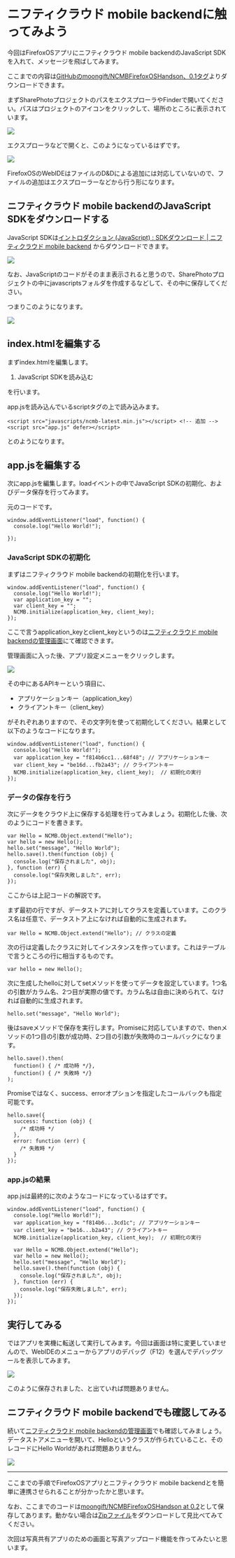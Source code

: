 # ニフティクラウド mobile backendに触ってみよう

今回はFirefoxOSアプリにニフティクラウド mobile backendのJavaScript SDKを入れて、メッセージを飛ばしてみます。

ここまでの内容は[GitHubのmoongift/NCMBFirefoxOSHandson、0.1タグ](https://github.com/moongift/NCMBFirefoxOSHandson/archive/0.1.zip)よりダウンロードできます。

まずSharePhotoプロジェクトのパスをエクスプローラやFinderで開いてください。パスはプロジェクトのアイコンをクリックして、場所のところに表示されています。

![](project-path.png)

エクスプローラなどで開くと、このようになっているはずです。

![](project-files.png)

FirefoxOSのWebIDEはファイルのD&Dによる追加には対応していないので、ファイルの追加はエクスプローラーなどから行う形になります。

## ニフティクラウド mobile backendのJavaScript SDKをダウンロードする

JavaScript SDKは[イントロダクション (JavaScript) : SDKダウンロード | ニフティクラウド mobile backend](http://mb.cloud.nifty.com/doc/current/introduction/sdkdownload_javascript.html) からダウンロードできます。

![](download-javascript.png)

なお、JavaScriptのコードがそのまま表示されると思うので、SharePhotoプロジェクトの中にjavascriptsフォルダを作成するなどして、その中に保存してください。

つまりこのようになります。

![](sdk-downloaded.png)

## index.htmlを編集する

まずindex.htmlを編集します。

1. JavaScript SDKを読み込む

を行います。

app.jsを読み込んでいるscriptタグの上で読み込みます。

```
<script src="javascripts/ncmb-latest.min.js"></script> <!-- 追加 -->
<script src="app.js" defer></script>
```

とのようになります。

## app.jsを編集する

次にapp.jsを編集します。loadイベントの中でJavaScript SDKの初期化、およびデータ保存を行ってみます。

元のコードです。

```
window.addEventListener("load", function() {
  console.log("Hello World!");
  
});
```

### JavaScript SDKの初期化

まずはニフティクラウド mobile backendの初期化を行います。

```
window.addEventListener("load", function() {
  console.log("Hello World!");
  var application_key = "";
  var client_key = "";
  NCMB.initialize(application_key, client_key);  
});
```

ここで言うapplication_keyとclient_keyというのは[ニフティクラウド mobile backendの管理画面](http://console.mb.cloud.nifty.com/)にて確認できます。

管理画面に入った後、アプリ設定メニューをクリックします。

![](ncmb-dashboard.png)

その中にあるAPIキーという項目に、

- アプリケーションキー（application_key）
- クライアントキー（client_key）

がそれぞれありますので、その文字列を使って初期化してください。結果として以下のようなコードになります。

```
window.addEventListener("load", function() {
  console.log("Hello World!");
  var application_key = "f814b6cc1...68f48"; // アプリケーションキー
  var client_key = "be16d...fb2a43"; // クライアントキー
  NCMB.initialize(application_key, client_key);  // 初期化の実行
});
```

### データの保存を行う

次にデータをクラウド上に保存する処理を行ってみましょう。初期化した後、次のようにコードを書きます。

```
var Hello = NCMB.Object.extend("Hello");
var hello = new Hello();
hello.set("message", "Hello World");
hello.save().then(function (obj) {
  console.log("保存されました", obj);}, function (err) {
  console.log("保存失敗しました", err);});
```

ここからは上記コードの解説です。

まず最初の行ですが、データストアに対してクラスを定義しています。このクラス名は任意で、データストア上になければ自動的に生成されます。

```
var Hello = NCMB.Object.extend("Hello"); // クラスの定義
```

次の行は定義したクラスに対してインスタンスを作っています。これはテーブルで言うところの行に相当するものです。

```
var hello = new Hello();
```

次に生成したhelloに対してsetメソッドを使ってデータを設定しています。1つ名の引数がカラム名、2つ目が実際の値です。カラム名は自由に決められて、なければ自動的に生成されます。

```
hello.set("message", "Hello World");
```

後はsaveメソッドで保存を実行します。Promiseに対応していますので、thenメソッドの1つ目の引数が成功時、2つ目の引数が失敗時のコールバックになります。

```
hello.save().then(
  function() { /* 成功時 */}, 
  function() { /* 失敗時 */}
);
```

Promiseではなく、success、errorオプションを指定したコールバックも指定可能です。

```
hello.save({
  success: function (obj) {
  	/* 成功時 */  },
  error: function (err) {
  	/* 失敗時 */  }
});
```

### app.jsの結果

app.jsは最終的に次のようなコードになっているはずです。

```
window.addEventListener("load", function() {
  console.log("Hello World!");
  var application_key = "f814b6...3cd1c"; // アプリケーションキー
  var client_key = "be16...b2a43"; // クライアントキー
  NCMB.initialize(application_key, client_key);  // 初期化の実行  
  
  var Hello = NCMB.Object.extend("Hello");
  var hello = new Hello();
  hello.set("message", "Hello World");
  hello.save().then(function (obj) {
    console.log("保存されました", obj);
  }, function (err) {
    console.log("保存失敗しました", err);
  });
});
```

## 実行してみる

ではアプリを実機に転送して実行してみます。今回は画面は特に変更していませんので、WebIDEのメニューからアプリのデバッグ（F12）を選んでデバッグツールを表示してみます。

![](webide-debug.png)

このように保存されました、と出ていれば問題ありません。

## ニフティクラウド mobile backendでも確認してみる

続いて[ニフティクラウド mobile backendの管理画面](https://console.mb.cloud.nifty.com/)でも確認してみましょう。データストアメニューを開いて、Helloというクラスが作られていること、そのレコードにHello Worldがあれば問題ありません。

![](ncmb-datastore.png)

----

ここまでの手順でFirefoxOSアプリとニフティクラウド mobile backendとを簡単に連携させられることが分かったかと思います。

なお、ここまでのコードは[moongift/NCMBFirefoxOSHandson at 0.2](https://github.com/moongift/NCMBFirefoxOSHandson/tree/0.2)として保存してあります。動かない場合は[Zipファイル](https://github.com/moongift/NCMBFirefoxOSHandson/archive/0.2.zip)をダウンロードして見比べてみてください。

次回は写真共有アプリのための画面と写真アップロード機能を作ってみたいと思います。


